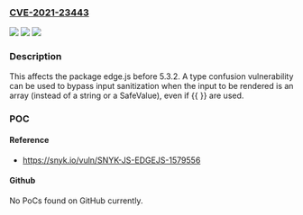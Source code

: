 ### [CVE-2021-23443](https://cve.mitre.org/cgi-bin/cvename.cgi?name=CVE-2021-23443)
![](https://img.shields.io/static/v1?label=Product&message=edge.js&color=blue)
![](https://img.shields.io/static/v1?label=Version&message=%3C%205.3.2%20&color=brighgreen)
![](https://img.shields.io/static/v1?label=Vulnerability&message=Cross-site%20Scripting%20(XSS)&color=brighgreen)

### Description

This affects the package edge.js before 5.3.2. A type confusion vulnerability can be used to bypass input sanitization when the input to be rendered is an array (instead of a string or a SafeValue), even if {{ }} are used.

### POC

#### Reference
- https://snyk.io/vuln/SNYK-JS-EDGEJS-1579556

#### Github
No PoCs found on GitHub currently.

